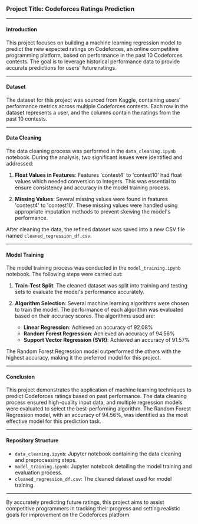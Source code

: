 ### Project Title: Codeforces Ratings Prediction

---

#### Introduction

This project focuses on building a machine learning regression model to predict the new expected ratings on Codeforces, an online competitive programming platform, based on performance in the past 10 Codeforces contests. The goal is to leverage historical performance data to provide accurate predictions for users' future ratings.

---

#### Dataset

The dataset for this project was sourced from Kaggle, containing users' performance metrics across multiple Codeforces contests. Each row in the dataset represents a user, and the columns contain the ratings from the past 10 contests.

---

#### Data Cleaning

The data cleaning process was performed in the `data_cleaning.ipynb` notebook. During the analysis, two significant issues were identified and addressed:

1. **Float Values in Features**: Features 'contest4' to 'contest10' had float values which needed conversion to integers. This was essential to ensure consistency and accuracy in the model training process.
   
2. **Missing Values**: Several missing values were found in features 'contest4' to 'contest10'. These missing values were handled using appropriate imputation methods to prevent skewing the model's performance.

After cleaning the data, the refined dataset was saved into a new CSV file named `cleaned_regression_df.csv`.

---

#### Model Training

The model training process was conducted in the `model_training.ipynb` notebook. The following steps were carried out:

1. **Train-Test Split**: The cleaned dataset was split into training and testing sets to evaluate the model's performance accurately.

2. **Algorithm Selection**: Several machine learning algorithms were chosen to train the model. The performance of each algorithm was evaluated based on their accuracy scores. The algorithms used are:
   - **Linear Regression**: Achieved an accuracy of 92.08%
   - **Random Forest Regression**: Achieved an accuracy of 94.56%
   - **Support Vector Regression (SVR)**: Achieved an accuracy of 91.57%

The Random Forest Regression model outperformed the others with the highest accuracy, making it the preferred model for this project.

---

#### Conclusion

This project demonstrates the application of machine learning techniques to predict Codeforces ratings based on past performance. The data cleaning process ensured high-quality input data, and multiple regression models were evaluated to select the best-performing algorithm. The Random Forest Regression model, with an accuracy of 94.56%, was identified as the most effective model for this prediction task.

---

#### Repository Structure

- `data_cleaning.ipynb`: Jupyter notebook containing the data cleaning and preprocessing steps.
- `model_training.ipynb`: Jupyter notebook detailing the model training and evaluation process.
- `cleaned_regression_df.csv`: The cleaned dataset used for model training.

---

By accurately predicting future ratings, this project aims to assist competitive programmers in tracking their progress and setting realistic goals for improvement on the Codeforces platform.
